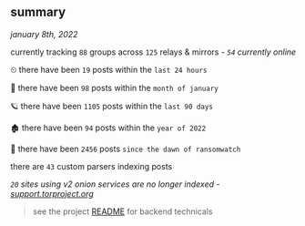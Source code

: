
## summary
_january 8th, 2022_

currently tracking `88` groups across `125` relays & mirrors - _`54` currently online_

⏲ there have been `19` posts within the `last 24 hours`

🦈 there have been `98` posts within the `month of january`

🪐 there have been `1105` posts within the `last 90 days`

🏚 there have been `94` posts within the `year of 2022`

🦕 there have been `2456` posts `since the dawn of ransomwatch`

there are `43` custom parsers indexing posts

_`20` sites using v2 onion services are no longer indexed - [support.torproject.org](https://support.torproject.org/onionservices/v2-deprecation/)_

> see the project [README](https://github.com/thetanz/ransomwatch#ransomwatch--) for backend technicals
